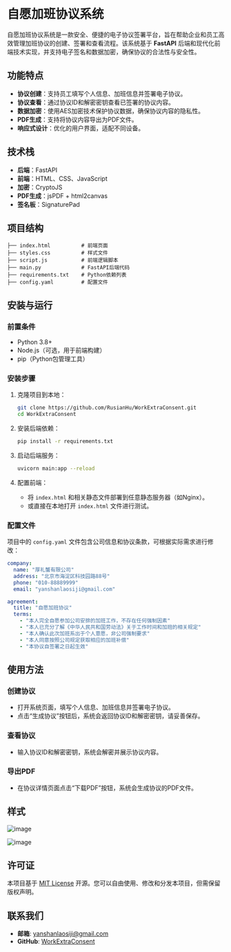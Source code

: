 # 自愿加班协议系统

自愿加班协议系统是一款安全、便捷的电子协议签署平台，旨在帮助企业和员工高效管理加班协议的创建、签署和查看流程。该系统基于 **FastAPI** 后端和现代化前端技术实现，并支持电子签名和数据加密，确保协议的合法性与安全性。


## 功能特点
- **协议创建**：支持员工填写个人信息、加班信息并签署电子协议。
- **协议查看**：通过协议ID和解密密钥查看已签署的协议内容。
- **数据加密**：使用AES加密技术保护协议数据，确保协议内容的隐私性。
- **PDF生成**：支持将协议内容导出为PDF文件。
- **响应式设计**：优化的用户界面，适配不同设备。

## 技术栈
- **后端**：FastAPI
- **前端**：HTML、CSS、JavaScript
- **加密**：CryptoJS
- **PDF生成**：jsPDF + html2canvas
- **签名板**：SignaturePad

## 项目结构
```
├── index.html          # 前端页面
├── styles.css          # 样式文件
├── script.js           # 前端逻辑脚本
├── main.py             # FastAPI后端代码
├── requirements.txt    # Python依赖列表
├── config.yaml         # 配置文件
```

## 安装与运行

### 前置条件
- Python 3.8+
- Node.js（可选，用于前端构建）
- pip（Python包管理工具）

### 安装步骤
1. 克隆项目到本地：
   ```bash
   git clone https://github.com/RusianHu/WorkExtraConsent.git
   cd WorkExtraConsent
   ```

2. 安装后端依赖：
   ```bash
   pip install -r requirements.txt
   ```

3. 启动后端服务：
   ```bash
   uvicorn main:app --reload
   ```

4. 配置前端：
   - 将 `index.html` 和相关静态文件部署到任意静态服务器（如Nginx）。
   - 或直接在本地打开 `index.html` 文件进行测试。

### 配置文件
项目中的 `config.yaml` 文件包含公司信息和协议条款，可根据实际需求进行修改：
```yaml
company:
  name: "厚礼蟹有限公司"
  address: "北京市海淀区科技园路88号"
  phone: "010-88889999"
  email: "yanshanlaosiji@gmail.com"

agreement:
  title: "自愿加班协议"
  terms:
    - "本人完全自愿参加公司安排的加班工作，不存在任何强制因素"
    - "本人已充分了解《中华人民共和国劳动法》关于工作时间和加班的相关规定"
    - "本人确认此次加班系出于个人意愿，非公司强制要求"
    - "本人同意按照公司规定获取相应的加班补偿"
    - "本协议自签署之日起生效"
```

## 使用方法

### 创建协议
- 打开系统页面，填写个人信息、加班信息并签署电子协议。
- 点击“生成协议”按钮后，系统会返回协议ID和解密密钥，请妥善保存。

### 查看协议
- 输入协议ID和解密密钥，系统会解密并展示协议内容。

### 导出PDF
- 在协议详情页面点击“下载PDF”按钮，系统会生成协议的PDF文件。

## 样式
![image](https://github.com/user-attachments/assets/ea7c3a41-72d7-4d92-860a-95fb5a071d29)

![image](https://github.com/user-attachments/assets/91682814-842f-43f4-a8e2-43ddc27d4f0d)

## 许可证
本项目基于 [MIT License](LICENSE) 开源。您可以自由使用、修改和分发本项目，但需保留版权声明。

## 联系我们
- **邮箱**: yanshanlaosiji@gmail.com
- **GitHub**: [WorkExtraConsent](https://github.com/RusianHu/WorkExtraConsent)
